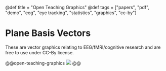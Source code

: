 @def title = "Open Teaching Graphics"
@def tags = ["papers", "pdf", "demo", "eeg", "eye tracking", "statistics", "graphics", "cc-by"]

# Plane Basis Vectors

These are vector graphics relating to EEG/fMRI/cognitive research and are free to use under CC-By license.

@@open-teaching-graphics
[![](/assets/teaching-resources/open-teaching-graphics/plane_basisvectors.png)](/assets/teaching-resources/open-teaching-graphics/pdf/plane_basisvectors.pdf)
@@


